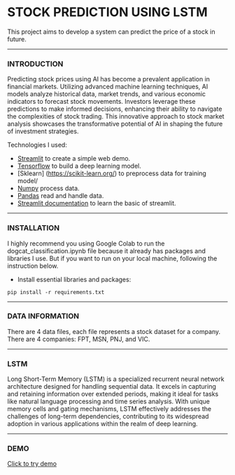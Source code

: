 # STOCK PREDICTION USING LSTM

This project aims to develop a system can predict the price of a stock in future. 

 ---

### **INTRODUCTION**
Predicting stock prices using AI has become a prevalent application in financial markets. Utilizing advanced machine learning techniques, AI models analyze historical data, market trends, and various economic indicators to forecast stock movements. Investors leverage these predictions to make informed decisions, enhancing their ability to navigate the complexities of stock trading. This innovative approach to stock market analysis showcases the transformative potential of AI in shaping the future of investment strategies.

Technologies I used:
  - [Streamlit](https://streamlit.io/) to create a simple web demo.
  - [Tensorflow](https://www.tensorflow.org/) to build a deep learning model.
  - [Sklearn] (https://scikit-learn.org/) to preprocess data for training model/
  - [Numpy](https://numpy.org) process data.
  - [Pandas](https://pandas.pydata.org/) read and handle data.
  - [Streamlit documentation](https://www.youtube.com/playlist?list=PLtqF5YXg7GLmCvTswG32NqQypOuYkPRUE) to learn the basic of streamlit.

---

### **INSTALLATION**
I highly recommend you using Google Colab to run the dogcat_classification.ipynb file because it already has packages and libraries I use. But if you want to run on your local machine, following the instruction below.
  - Install essential libraries and packages:
  
  ```
  pip install -r requirements.txt
  ```

---

### **DATA INFORMATION** 

There are 4 data files, each file represents a stock dataset for a company. There are 4 companies: FPT, MSN, PNJ, and VIC.

---

### **LSTM**

Long Short-Term Memory (LSTM) is a specialized recurrent neural network architecture designed for handling sequential data. It excels in capturing and retaining information over extended periods, making it ideal for tasks like natural language processing and time series analysis. With unique memory cells and gating mechanisms, LSTM effectively addresses the challenges of long-term dependencies, contributing to its widespread adoption in various applications within the realm of deep learning.

---

### **DEMO**
[Click to try demo](https://stock-predictionn.streamlit.app/) 


